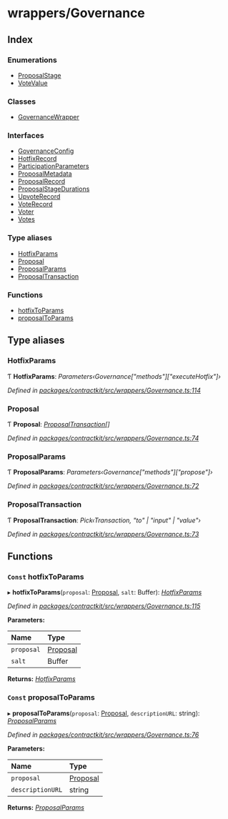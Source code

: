 # wrappers/Governance

## Index

### Enumerations

* [ProposalStage]()
* [VoteValue]()

### Classes

* [GovernanceWrapper]()

### Interfaces

* [GovernanceConfig]()
* [HotfixRecord]()
* [ParticipationParameters]()
* [ProposalMetadata]()
* [ProposalRecord]()
* [ProposalStageDurations]()
* [UpvoteRecord]()
* [VoteRecord]()
* [Voter]()
* [Votes]()

### Type aliases

* [HotfixParams](_wrappers_governance_.md#hotfixparams)
* [Proposal](_wrappers_governance_.md#proposal)
* [ProposalParams](_wrappers_governance_.md#proposalparams)
* [ProposalTransaction](_wrappers_governance_.md#proposaltransaction)

### Functions

* [hotfixToParams](_wrappers_governance_.md#const-hotfixtoparams)
* [proposalToParams](_wrappers_governance_.md#const-proposaltoparams)

## Type aliases

### HotfixParams

Ƭ **HotfixParams**: _Parameters‹Governance\["methods"\]\["executeHotfix"\]›_

_Defined in_ [_packages/contractkit/src/wrappers/Governance.ts:114_](https://github.com/celo-org/celo-monorepo/blob/master/packages/contractkit/src/wrappers/Governance.ts#L114)

### Proposal

Ƭ **Proposal**: [_ProposalTransaction_](_wrappers_governance_.md#proposaltransaction)_\[\]_

_Defined in_ [_packages/contractkit/src/wrappers/Governance.ts:74_](https://github.com/celo-org/celo-monorepo/blob/master/packages/contractkit/src/wrappers/Governance.ts#L74)

### ProposalParams

Ƭ **ProposalParams**: _Parameters‹Governance\["methods"\]\["propose"\]›_

_Defined in_ [_packages/contractkit/src/wrappers/Governance.ts:72_](https://github.com/celo-org/celo-monorepo/blob/master/packages/contractkit/src/wrappers/Governance.ts#L72)

### ProposalTransaction

Ƭ **ProposalTransaction**: _Pick‹Transaction, "to" \| "input" \| "value"›_

_Defined in_ [_packages/contractkit/src/wrappers/Governance.ts:73_](https://github.com/celo-org/celo-monorepo/blob/master/packages/contractkit/src/wrappers/Governance.ts#L73)

## Functions

### `Const` hotfixToParams

▸ **hotfixToParams**\(`proposal`: [Proposal](_wrappers_governance_.md#proposal), `salt`: Buffer\): [_HotfixParams_](_wrappers_governance_.md#hotfixparams)

_Defined in_ [_packages/contractkit/src/wrappers/Governance.ts:115_](https://github.com/celo-org/celo-monorepo/blob/master/packages/contractkit/src/wrappers/Governance.ts#L115)

**Parameters:**

| Name | Type |
| :--- | :--- |
| `proposal` | [Proposal](_wrappers_governance_.md#proposal) |
| `salt` | Buffer |

**Returns:** [_HotfixParams_](_wrappers_governance_.md#hotfixparams)

### `Const` proposalToParams

▸ **proposalToParams**\(`proposal`: [Proposal](_wrappers_governance_.md#proposal), `descriptionURL`: string\): [_ProposalParams_](_wrappers_governance_.md#proposalparams)

_Defined in_ [_packages/contractkit/src/wrappers/Governance.ts:76_](https://github.com/celo-org/celo-monorepo/blob/master/packages/contractkit/src/wrappers/Governance.ts#L76)

**Parameters:**

| Name | Type |
| :--- | :--- |
| `proposal` | [Proposal](_wrappers_governance_.md#proposal) |
| `descriptionURL` | string |

**Returns:** [_ProposalParams_](_wrappers_governance_.md#proposalparams)

